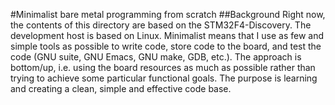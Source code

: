 #Minimalist bare metal programming from scratch
##Background
Right now, the contents of this directory are based on the STM32F4-Discovery.
The development host is based on Linux.
Minimalist means that I use as few and simple tools as possible to write code,
store code to the board, and test the code (GNU suite, GNU Emacs, GNU make, GDB,
etc.).
The approach is bottom/up, i.e. using the board resources as much as possible
rather than trying to achieve some particular functional goals. The purpose is
learning and creating a clean, simple and effective code base.